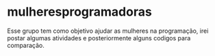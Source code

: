 # mulheresprogramadoras
Esse grupo tem como objetivo ajudar as mulheres na programação, irei postar algumas atividades e  posteriormente alguns codigos para  comparação.
